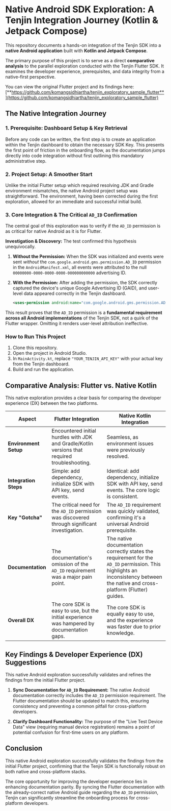 # Native Android SDK Exploration: A Tenjin Integration Journey (Kotlin & Jetpack Compose)

This repository documents a hands-on integration of the Tenjin SDK into a **native Android application** built with **Kotlin and Jetpack Compose**.

The primary purpose of this project is to serve as a direct **comparative analysis** to the parallel exploration conducted with the Tenjin Flutter SDK. It examines the developer experience, prerequisites, and data integrity from a native-first perspective.

You can view the original Flutter project and its findings here:
[**https://github.com/komangsidhiartha/tenjin_exploratory_sample_flutter**](https://github.com/komangsidhiartha/tenjin_exploratory_sample_flutter)

## The Native Integration Journey

### 1. Prerequisite: Dashboard Setup & Key Retrieval

Before any code can be written, the first step is to create an application within the Tenjin dashboard to obtain the necessary SDK Key. This presents the first point of friction in the onboarding flow, as the documentation jumps directly into code integration without first outlining this mandatory administrative step.

### 2. Project Setup: A Smoother Start

Unlike the initial Flutter setup which required resolving JDK and Gradle environment mismatches, the native Android project setup was straightforward. The environment, having been corrected during the first exploration, allowed for an immediate and successful initial build.

### 3. Core Integration & The Critical `AD_ID` Confirmation

The central goal of this exploration was to verify if the `AD_ID` permission is as critical for native Android as it is for Flutter.

**Investigation & Discovery:**
The test confirmed this hypothesis unequivocally.

1. **Without the Permission:** When the SDK was initialized and events were sent *without* the `com.google.android.gms.permission.AD_ID` permission in the `AndroidManifest.xml`, all events were attributed to the null `00000000-0000-0000-0000-000000000000` advertising ID.

2. **With the Permission:** After adding the permission, the SDK correctly captured the device's unique Google Advertising ID (GAID), and user-level data appeared correctly in the Tenjin dashboard.

   ```xml
   <uses-permission android:name="com.google.android.gms.permission.AD_ID" />
   ```

This result proves that the `AD_ID` permission is a **fundamental requirement across all Android implementations** of the Tenjin SDK, not a quirk of the Flutter wrapper. Omitting it renders user-level attribution ineffective.

### How to Run This Project

1.  Clone this repository.
2.  Open the project in Android Studio.
3.  In `MainActivity.kt`, replace `"YOUR_TENJIN_API_KEY"` with your actual key from the Tenjin dashboard.
4.  Build and run the application.

## Comparative Analysis: Flutter vs. Native Kotlin

This native exploration provides a clear basis for comparing the developer experience (DX) between the two platforms.

| Aspect | Flutter Integration | Native Kotlin Integration | 
 | ----- | ----- | ----- | 
| **Environment Setup** | Encountered initial hurdles with JDK and Gradle/Kotlin versions that required troubleshooting. | Seamless, as environment issues were previously resolved. | 
| **Integration Steps** | Simple: add dependency, initialize SDK with API key, send events. | Identical: add dependency, initialize SDK with API key, send events. The core logic is consistent. | 
| **Key "Gotcha"** | The critical need for the `AD_ID` permission was discovered through significant investigation. | The `AD_ID` requirement was quickly validated, confirming it's a universal Android prerequisite. | 
| **Documentation** | The documentation's omission of the `AD_ID` requirement was a major pain point. | The native documentation correctly states the requirement for the `AD_ID` permission. This highlights an inconsistency between the native and cross-platform (Flutter) guides. | 
| **Overall DX** | The core SDK is easy to use, but the initial experience was hampered by documentation gaps. | The core SDK is equally easy to use, and the experience was faster due to prior knowledge. | 

## Key Findings & Developer Experience (DX) Suggestions

This native Android exploration successfully validates and refines the findings from the initial Flutter project.

1. **Sync Documentation for `AD_ID` Requirement:** The native Android documentation correctly includes the `AD_ID` permission requirement. The Flutter documentation should be updated to match this, ensuring consistency and preventing a common pitfall for cross-platform developers.

2. **Clarify Dashboard Functionality:** The purpose of the "Live Test Device Data" view (requiring manual device registration) remains a point of potential confusion for first-time users on any platform.

## Conclusion

This native Android exploration successfully validates the findings from the initial Flutter project, confirming that the Tenjin SDK is functionally robust on both native and cross-platform stacks.

The core opportunity for improving the developer experience lies in enhancing documentation parity. By syncing the Flutter documentation with the already-correct native Android guide regarding the `AD_ID` permission, Tenjin can significantly streamline the onboarding process for cross-platform developers.
